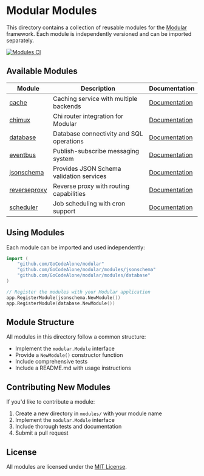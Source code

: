 # Modular Modules

This directory contains a collection of reusable modules for the [Modular](https://github.com/GoCodeAlone/modular) framework. Each module is independently versioned and can be imported separately.

[![Modules CI](https://github.com/GoCodeAlone/modular/actions/workflows/modules-ci.yml/badge.svg)](https://github.com/GoCodeAlone/modular/actions/workflows/modules-ci.yml)

## Available Modules

| Module                     | Description                              | Documentation                           |
|----------------------------|------------------------------------------|-----------------------------------------|
| [cache](./cache)           | Caching service with multiple backends   | [Documentation](./cache/README.md)      |
| [chimux](./chimux)         | Chi router integration for Modular       | [Documentation](./chimux/README.md)     |
| [database](./database)     | Database connectivity and SQL operations | [Documentation](./database/README.md)   |
| [eventbus](./eventbus)     | Publish-subscribe messaging system       | [Documentation](./eventbus/README.md)   |
| [jsonschema](./jsonschema) | Provides JSON Schema validation services | [Documentation](./jsonschema/README.md) |
| [reverseproxy](./reverseproxy) | Reverse proxy with routing capabilities | [Documentation](./reverseproxy/README.md) |
| [scheduler](./scheduler)   | Job scheduling with cron support         | [Documentation](./scheduler/README.md)  |

## Using Modules

Each module can be imported and used independently:

```go
import (
    "github.com/GoCodeAlone/modular"
    "github.com/GoCodeAlone/modular/modules/jsonschema"
    "github.com/GoCodeAlone/modular/modules/database"
)

// Register the modules with your Modular application
app.RegisterModule(jsonschema.NewModule())
app.RegisterModule(database.NewModule())
```

## Module Structure

All modules in this directory follow a common structure:

- Implement the `modular.Module` interface
- Provide a `NewModule()` constructor function
- Include comprehensive tests
- Include a README.md with usage instructions

## Contributing New Modules

If you'd like to contribute a module:

1. Create a new directory in `modules/` with your module name
2. Implement the `modular.Module` interface
3. Include thorough tests and documentation
4. Submit a pull request

## License

All modules are licensed under the [MIT License](../LICENSE).
